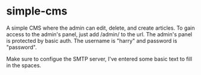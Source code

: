 # simple-cms
A simple CMS where the admin can edit, delete, and create articles.
To gain access to the admin's panel, just add /admin/ to the url. The admin's panel is protected by basic auth.
The username is "harry" and password is "password".

Make sure to configue the SMTP server, I've entered some basic text to fill in the spaces.
